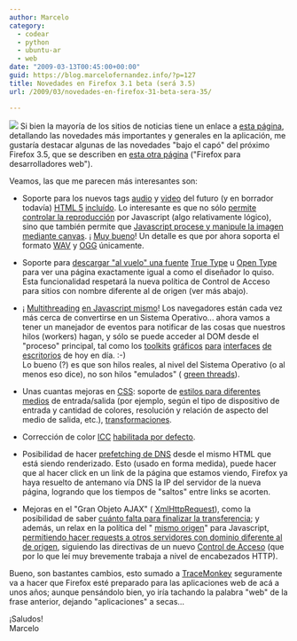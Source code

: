 ```yaml
---
author: Marcelo
category:
  - codear
  - python
  - ubuntu-ar
  - web
date: "2009-03-13T00:45:00+00:00"
guid: https://blog.marcelofernandez.info/?p=127
title: Novedades en Firefox 3.1 beta (será 3.5)
url: /2009/03/novedades-en-firefox-31-beta-sera-35/

---
```

[![](http://2.bp.blogspot.com/_nDZ247g0qSM/Sbm9wUh5i0I/AAAAAAAACMA/hZ19rzmamJk/s320/Firefoxlogo2.png)](http://www.mozilla.org/) Si bien la mayoría de los sitios de noticias tiene un enlace a [esta página](https://developer.mozilla.org/devnews/index.php/2009/03/12/firefox-31-beta-3-now-available-for-download/), detallando las novedades más importantes y generales en la aplicación, me gustaría destacar algunas de las novedades "bajo el capó" del próximo Firefox 3.5, que se describen en [esta otra página](https://developer.mozilla.org/en/Firefox_3.1_for_developers) ("Firefox para desarrolladores web").

Veamos, las que me parecen más interesantes son:  

- Soporte para los nuevos tags [audio](http://www.whatwg.org/specs/web-apps/current-work/#audio) y [video](http://www.whatwg.org/specs/web-apps/current-work/#video) del futuro (y en borrador todavía) [HTML 5](http://www.whatwg.org/specs/web-apps/current-work/) [incluído](https://developer.mozilla.org/En/Using_audio_and_video_in_Firefox). Lo interesante es que no sólo [permite controlar la reproducción](https://developer.mozilla.org/En/Using_audio_and_video_in_Firefox#Controlling_media_playback) por Javascript (algo relativamente lógico), sino que también permite que [Javascript procese y manipule la imagen mediante canvas](https://developer.mozilla.org/En/Manipulating_video_using_canvas). ¡ [Muy bueno](http://www.0xdeadbeef.com/weblog/?p=1093)! Un detalle es que por ahora soporta el formato [WAV](http://es.wikipedia.org/wiki/WAV) y [OGG](http://www.xiph.org/ogg/) únicamente.  

- Soporte para [descargar "al vuelo" una fuente](https://developer.mozilla.org/en/CSS/@font-face) [True Type](http://es.wikipedia.org/wiki/TrueType) u [Open Type](http://en.wikipedia.org/wiki/Open_Type) para ver una página exactamente igual a como el diseñador lo quiso. Esta funcionalidad respetará la nueva política de Control de Acceso para sitios con nombre diferente al de origen (ver más abajo).  

- ¡ [Multithreading](http://es.wikipedia.org/wiki/Multihilo_%28CPU%29) [en Javascript mismo](https://developer.mozilla.org/En/Using_web_workers)! Los navegadores están cada vez más cerca de convertirse en un Sistema Operativo... ahora vamos a tener un manejador de eventos para notificar de las cosas que nuestros hilos (workers) hagan, y sólo se puede acceder al DOM desde el "proceso" principal, tal como los [toolkits](http://www.gtk.org/) [gráficos](http://www.wxwidgets.org/) [para](http://www.eclipse.org/swt) [interfaces](http://es.wikipedia.org/wiki/Swing_%28biblioteca_gr%C3%A1fica%29) [de escritorios](http://es.wikipedia.org/wiki/Interfaz_gr%C3%A1fica_de_usuario) de hoy en día. :-)  
Lo bueno (?) es que son hilos reales, al nivel del Sistema Operativo (o al menos eso dice), no son hilos "emulados" ( [green threads](http://en.wikipedia.org/wiki/Green_threads)).
- Unas cuantas mejoras en [CSS](http://es.wikipedia.org/wiki/CSS): soporte de [estilos para diferentes medios](https://developer.mozilla.org/En/CSS/Media_queries) de entrada/salida (por ejemplo, según el tipo de dispositivo de entrada y cantidad de colores, resolución y relación de aspecto del medio de salida, etc.), [transformaciones](https://developer.mozilla.org/En/CSS/Using_CSS_transforms).
- Corrección de color [ICC](http://en.wikipedia.org/wiki/ICC_profile) [habilitada por defecto](https://developer.mozilla.org/En/ICC_color_correction_in_Firefox).
- Posibilidad de hacer [prefetching de DNS](https://developer.mozilla.org/En/Controlling_DNS_prefetching) desde el mismo HTML que está siendo renderizado. Esto (usado en forma medida), puede hacer que al hacer click en un link de la página que estamos viendo, Firefox ya haya resuelto de antemano vía DNS la IP del servidor de la nueva página, logrando que los tiempos de "saltos" entre links se acorten.
- Mejoras en el "Gran Objeto AJAX" ( [XmlHttpRequest](http://en.wikipedia.org/wiki/Xmlhttprequest)), como la posibilidad de saber [cuánto falta para finalizar la transferencia](https://developer.mozilla.org/En/Using_XMLHttpRequest#Monitoring_progress); y además, un relax en la política del " [mismo origen](https://developer.mozilla.org/en/Same_origin_policy_for_JavaScript)" para Javascript, [permitiendo hacer requests a otros servidores con dominio diferente al de origen](https://developer.mozilla.org/En/HTTP_access_control), siguiendo las directivas de un nuevo [Control de Acceso](http://dev.w3.org/2006/waf/access-control/) (que por lo que leí muy brevemente trabaja a nivel de encabezados HTTP).

Bueno, son bastantes cambios, esto sumado a [TraceMonkey](https://wiki.mozilla.org/JavaScript:TraceMonkey) seguramente va a hacer que Firefox esté preparado para las aplicaciones web de acá a unos años; aunque pensándolo bien, yo iría tachando la palabra "web" de la frase anterior, dejando "aplicaciones" a secas...

¡Saludos!  
Marcelo
